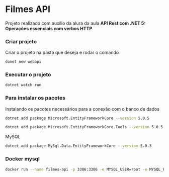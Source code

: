 # Filmes API
Projeto realizado com auxílio da alura da aula **API Rest com .NET 5: Operações essenciais com verbos HTTP**

### Criar projeto
Criar o projeto na pasta que deseja e rodar o comando
```bash
donet new webapi
```

### Executar o projeto
```bash
dotnet watch run
```

### Para instalar os pacotes
Instalando os pacotes necessários para a conexão com o banco de dados

```bash
dotnet add package Microsoft.EntityFrameworkCore --version 5.0.5
```

```bash
dotnet add package Microsoft.EntityFrameworkCore.Tools --version 5.0.5
```

MySQL
```bash
dotnet add package MySql.Data.EntityFrameworkCore --version 5.0.3
```

### Docker mysql 
```bash
docker run --name filmes-api -p 3306:3306 -e MYSQL_USER=root -e MYSQL_PASSWORD=root -e MYSQL_ROOT_PASSWORD=root -e MYSQL_DATABASE=filmeDb -d mysql:latest
  ```
